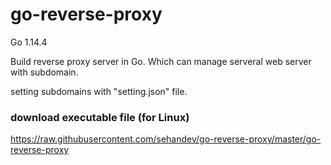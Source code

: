 # go-reverse-proxy

Go 1.14.4

Build reverse proxy server in Go. Which can manage serveral web server with subdomain.
  
setting subdomains with "setting.json" file.

### download executable file (for Linux)
https://raw.githubusercontent.com/sehandev/go-reverse-proxy/master/go-reverse-proxy